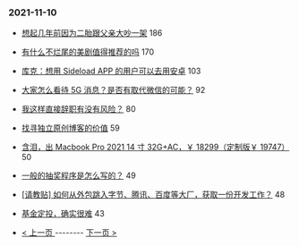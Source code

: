 ### 2021-11-10 
- [想起几年前因为二胎跟父亲大吵一架](https://www.v2ex.com/t/814248) 186
- [有什么不烂尾的美剧值得推荐的吗](https://www.v2ex.com/t/814240) 170
- [库克：想用 Sideload APP 的用户可以去用安卓](https://www.v2ex.com/t/814382) 103
- [大家怎么看待 5G 消息？是否有取代微信的可能？](https://www.v2ex.com/t/814304) 92
- [我这样直接辞职有没有风险？](https://www.v2ex.com/t/814338) 80
- [找寻独立原创博客的价值](https://www.v2ex.com/t/814316) 59
- [含泪，出 Macbook Pro 2021 14 寸 32G+AC，￥ 18299（定制版￥ 19747）](https://www.v2ex.com/t/814332) 50
- [一般的抽奖程序是怎么写的？](https://www.v2ex.com/t/814273) 49
- [[请教贴] 如何从外包跳入字节、腾讯、百度等大厂，获取一份开发工作？](https://www.v2ex.com/t/814309) 48
- [基金定投，确实很难](https://www.v2ex.com/t/814341) 43 

- [ < 上一页 ](https://github.com/able8/v2ex-hot-record/blob/master/2021-11-09.md) -------- [ 下一页 > ](https://github.com/able8/v2ex-hot-record/blob/master/2021-11-11.md)